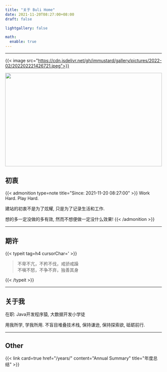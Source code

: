 ```yaml
---
title: "关于 Buli Home"
date: 2021-11-20T08:27:00+08:00
draft: false

lightgallery: false

math:
  enable: true
---
```


---

{{< image src="https://cdn.jsdelivr.net/gh/immustard/gallery/pictures/2022-02/202202221426721.jpeg">}}

<img src='https://cdn.jsdelivr.net/gh/immustard/gallery/pictures/2022-02/202202221426721.jpeg' style='height:300px;width:100%'/>



## 初衷

{{< admonition type=note title="Since: 2021-11-20 08:27:00" >}}
  Work Hard. Play Hard.   

  建站的初衷不是为了炫耀, 只是为了记录生活和工作.   

  想的多一定没做的多有效, 然而不想便做一定没什么效果!
{{< /admonition >}}

---



## 期许

{{< typeit tag=h4 cursorChar='  >}}

> 不卑不亢，不矜不伐，戒骄戒躁  
> 不嗔不怒，不争不弃，独善其身

{{< /typeit >}}



---



## 关于我

在职: Java开发程序猿, 大数据开发小学徒

用我所学, 学我所用. 不盲目堆叠技术栈, 保持谦逊, 保持探索欲, 砥砺前行. 

---



## Other

{{< link card=true href="/years/" content="Annual Summary" title="年度总结" >}}